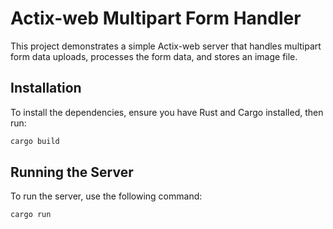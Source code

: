 # Actix-web Multipart Form Handler

This project demonstrates a simple Actix-web server that handles multipart form data uploads, processes the form data, and stores an image file.

## Installation

To install the dependencies, ensure you have Rust and Cargo installed, then run:

```bash
cargo build
```

## Running the Server

To run the server, use the following command:

```bash
cargo run
```
